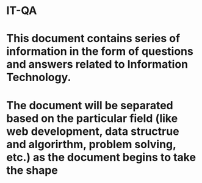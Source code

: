 # IT-QA
# This document contains series of information in the form of questions and answers related to Information Technology. 
# The document will be separated based on the particular field (like web development, data structrue and algorirthm, problem solving, etc.) as the document begins to take the shape 

